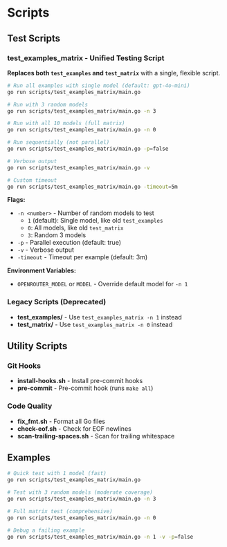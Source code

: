 # Scripts

## Test Scripts

### test_examples_matrix - Unified Testing Script

**Replaces both `test_examples` and `test_matrix`** with a single, flexible script.

```bash
# Run all examples with single model (default: gpt-4o-mini)
go run scripts/test_examples_matrix/main.go

# Run with 3 random models
go run scripts/test_examples_matrix/main.go -n 3

# Run with all 10 models (full matrix)
go run scripts/test_examples_matrix/main.go -n 0

# Run sequentially (not parallel)
go run scripts/test_examples_matrix/main.go -p=false

# Verbose output
go run scripts/test_examples_matrix/main.go -v

# Custom timeout
go run scripts/test_examples_matrix/main.go -timeout=5m
```

**Flags:**
- `-n <number>` - Number of random models to test
  - `1` (default): Single model, like old `test_examples`
  - `0`: All models, like old `test_matrix`
  - `3`: Random 3 models
- `-p` - Parallel execution (default: true)
- `-v` - Verbose output
- `-timeout` - Timeout per example (default: 3m)

**Environment Variables:**
- `OPENROUTER_MODEL` or `MODEL` - Override default model for `-n 1`

### Legacy Scripts (Deprecated)

- **test_examples/** - Use `test_examples_matrix -n 1` instead
- **test_matrix/** - Use `test_examples_matrix -n 0` instead

## Utility Scripts

### Git Hooks

- **install-hooks.sh** - Install pre-commit hooks
- **pre-commit** - Pre-commit hook (runs `make all`)

### Code Quality

- **fix_fmt.sh** - Format all Go files
- **check-eof.sh** - Check for EOF newlines
- **scan-trailing-spaces.sh** - Scan for trailing whitespace

## Examples

```bash
# Quick test with 1 model (fast)
go run scripts/test_examples_matrix/main.go

# Test with 3 random models (moderate coverage)
go run scripts/test_examples_matrix/main.go -n 3

# Full matrix test (comprehensive)
go run scripts/test_examples_matrix/main.go -n 0

# Debug a failing example
go run scripts/test_examples_matrix/main.go -n 1 -v -p=false
```
